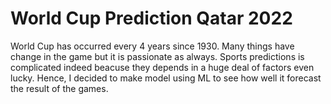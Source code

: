 # World Cup Prediction Qatar 2022
World Cup has occurred every 4 years since 1930. Many things have change in the game but it is passionate as always. Sports predictions is complicated indeed beacuse they depends in a huge deal of factors even lucky. Hence, I decided to make model using ML to see how well it forecast the result of the games. 
